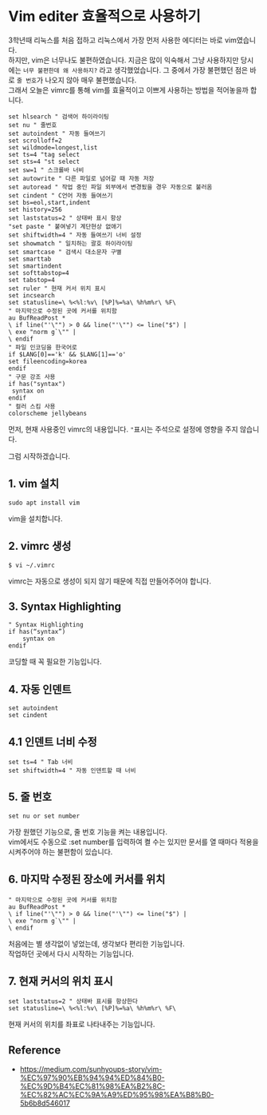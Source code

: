 Vim editer 효율적으로 사용하기
==

3학년때 리눅스를 처음 접하고 리눅스에서 가장 먼저 사용한 에디터는 바로 vim였습니다.   
하지만, vim은 너무나도 불편하였습니다. 지금은 많이 익숙해서 그냥 사용하지만 당시에는 `너무 불편한데 왜 사용하지?` 라고 생각했었습니다. 그 중에서 가장 불편했던 점은 바로 `줄 번호`가 나오지 않아 매우 불편했습니다.   
그래서 오늘은 vimrc를 통해 vim를 효율적이고 이쁘게 사용하는 방법을 적어놓을까 합니다. 

```
set hlsearch " 검색어 하이라이팅
set nu " 줄번호
set autoindent " 자동 들여쓰기
set scrolloff=2
set wildmode=longest,list
set ts=4 "tag select
set sts=4 "st select
set sw=1 " 스크롤바 너비
set autowrite " 다른 파일로 넘어갈 때 자동 저장
set autoread " 작업 중인 파일 외부에서 변경됬을 경우 자동으로 불러옴
set cindent " C언어 자동 들여쓰기
set bs=eol,start,indent
set history=256
set laststatus=2 " 상태바 표시 항상
"set paste " 붙여넣기 계단현상 없애기
set shiftwidth=4 " 자동 들여쓰기 너비 설정
set showmatch " 일치하는 괄호 하이라이팅
set smartcase " 검색시 대소문자 구별
set smarttab
set smartindent
set softtabstop=4
set tabstop=4
set ruler " 현재 커서 위치 표시
set incsearch
set statusline=\ %<%l:%v\ [%P]%=%a\ %h%m%r\ %F\
" 마지막으로 수정된 곳에 커서를 위치함
au BufReadPost *
\ if line("'\"") > 0 && line("'\"") <= line("$") |
\ exe "norm g`\"" |
\ endif
" 파일 인코딩을 한국어로
if $LANG[0]=='k' && $LANG[1]=='o'
set fileencoding=korea
endif
" 구문 강조 사용
if has("syntax")
 syntax on
endif
" 컬러 스킴 사용
colorscheme jellybeans
```

먼저, 현재 사용중인 vimrc의 내용입니다. `"`표시는 주석으로 설정에 영향을 주지 않습니다. 

그럼 시작하겠습니다. 

## 1. vim 설치


```
sudo apt install vim
```
vim을 설치합니다. 

## 2. vimrc 생성 

```
$ vi ~/.vimrc
```
vimrc는 자동으로 생성이 되지 않기 때문에 직접 만들어주어야 합니다. 

## 3. Syntax Highlighting

```
" Syntax Highlighting
if has(“syntax”)
    syntax on
endif
```

코딩할 때 꼭 필요한 기능입니다. 

## 4. 자동 인덴트 

```
set autoindent
set cindent
```

## 4.1 인덴트 너비 수정

```
set ts=4 " Tab 너비
set shiftwidth=4 " 자동 인덴트할 때 너비
```

## 5. 줄 번호 

```
set nu or set number
```

가장 원했던 기능으로, 줄 번호 기능을 켜는 내용입니다.   
vim에서도 수동으로 :set number를 입력하여 켤 수는 있지만 문서를 열 때마다 적용을 시켜주어야 하는 불편함이 있습니다. 

## 6. 마지막 수정된 장소에 커서를 위치

```
" 마지막으로 수정된 곳에 커서를 위치함
au BufReadPost *
\ if line("'\"") > 0 && line("'\"") <= line("$") |
\ exe "norm g`\"" |
\ endif
```

처음에는 별 생각없이 넣었는데, 생각보다 편리한 기능입니다.   
작업하던 곳에서 다시 시작하는 기능입니다. 

## 7.  현재 커서의 위치 표시

```
set laststatus=2 " 상태바 표시를 항상한다
set statusline=\ %<%l:%v\ [%P]%=%a\ %h%m%r\ %F\
```

현재 커서의 위치를 좌표로 나타내주는 기능입니다. 

Reference
--

- https://medium.com/sunhyoups-story/vim-%EC%97%90%EB%94%94%ED%84%B0-%EC%9D%B4%EC%81%98%EA%B2%8C-%EC%82%AC%EC%9A%A9%ED%95%98%EA%B8%B0-5b6b8d546017